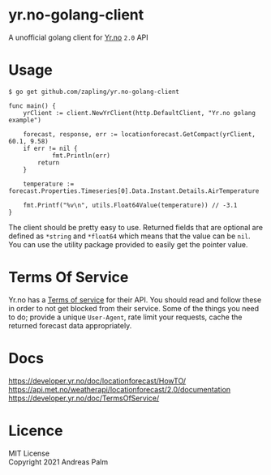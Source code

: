 # yr.no-golang-client

A unofficial golang client for [Yr.no](https://www.yr.no/) `2.0` API

# Usage

```
$ go get github.com/zapling/yr.no-golang-client
```

```golang
func main() {
    yrClient := client.NewYrClient(http.DefaultClient, "Yr.no golang example")

    forecast, response, err := locationforecast.GetCompact(yrClient, 60.1, 9.58)
	if err != nil {
        	fmt.Println(err)
        return
    }

    temperature := forecast.Properties.Timeseries[0].Data.Instant.Details.AirTemperature

    fmt.Printf("%v\n", utils.Float64Value(temperature)) // -3.1
}
```
The client should be pretty easy to use. Returned fields that are optional are defined as `*string` and `*float64` which means that the value can be `nil`. You can use the utility package provided to easily get the pointer value.

# Terms Of Service

Yr.no has a [Terms of service](https://developer.yr.no/doc/TermsOfService/) for their API. You should read and follow these in order to not get blocked from their service. Some of the things you need to do; provide a unique `User-Agent`, rate limit your requests, cache the returned forecast data appropriately.

# Docs

https://developer.yr.no/doc/locationforecast/HowTO/  
https://api.met.no/weatherapi/locationforecast/2.0/documentation  
https://developer.yr.no/doc/TermsOfService/

# Licence

MIT License  
Copyright 2021 Andreas Palm

